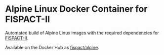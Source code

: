 # Alpine Linux Docker Container for FISPACT-II

Automated build of Alpine Linux images with the required dependencies for [FISPACT-II](http://fispact.ukaea.uk).

Available on the Docker Hub as [fispact/alpine](https://hub.docker.com/r/fispact/alpine/).
